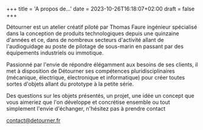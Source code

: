 +++
title = 'A propos de...'
date = 2023-10-26T16:18:07+02:00
draft = false
+++

Détourner est un atelier créatif piloté par Thomas Faure ingénieur spécialisé dans la conception de produits technologiques 
depuis une quinzaine d'années et ce, dans de nombreux secteurs d'activité allant de l'audioguidage au poste de pilotage 
de sous-marin en passant par des équipements industriels ou immotique. 

Passionné par l'envie de répondre élégamment aux besoins de ses clients, il met à disposition de 
Détourner ses compétences pluridisciplinaires (mécanique, électrique, électronique et informatique) 
pour créer toutes sortes d'objets allant du prototype à la petite série. 

Des questions sur les objets présentés, un projet, une idée un concept que vous aimeriez que l'on développe et 
concrétise ensemble ou tout simplement l'envie d'échanger, n'hésitez pas à prendre contact  

contact@detourner.fr 
